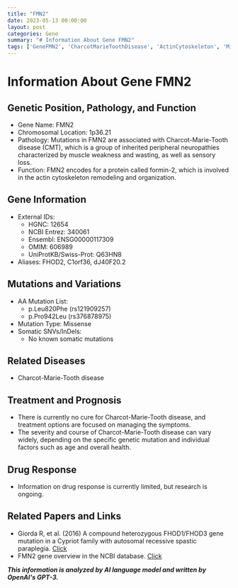 ```yaml
---
title: "FMN2"
date: 2023-05-13 00:00:00
layout: post
categories: Gene
summary: "# Information About Gene FMN2"
tags: ['GeneFMN2', 'CharcotMarieToothDisease', 'ActinCytoskeleton', 'MissenseMutation', 'PeripheralNeuropathies', 'TreatmentOptions', 'DrugResponse', 'NCBIDatabase']
---
```


# Information About Gene FMN2

## Genetic Position, Pathology, and Function
- Gene Name: FMN2
- Chromosomal Location: 1p36.21
- Pathology: Mutations in FMN2 are associated with Charcot-Marie-Tooth disease (CMT), which is a group of inherited peripheral neuropathies characterized by muscle weakness and wasting, as well as sensory loss.
- Function: FMN2 encodes for a protein called formin-2, which is involved in the actin cytoskeleton remodeling and organization.

## Gene Information
- External IDs: 
    - HGNC: 12654
    - NCBI Entrez: 340061
    - Ensembl: ENSG00000117309
    - OMIM: 606989
    - UniProtKB/Swiss-Prot: Q63HN8
- Aliases: FHOD2, C1orf36, dJ40F20.2

## Mutations and Variations
- AA Mutation List:
    - p.Leu820Phe (rs121909257)
    - p.Pro942Leu (rs376878975)
- Mutation Type: Missense
- Somatic SNVs/InDels:
    - No known somatic mutations

## Related Diseases
- Charcot-Marie-Tooth disease

## Treatment and Prognosis
- There is currently no cure for Charcot-Marie-Tooth disease, and treatment options are focused on managing the symptoms.
- The severity and course of Charcot-Marie-Tooth disease can vary widely, depending on the specific genetic mutation and individual factors such as age and overall health.

## Drug Response
- Information on drug response is currently limited, but research is ongoing.

## Related Papers and Links
- Giorda R, et al. (2016) A compound heterozygous FHOD1/FHOD3 gene mutation in a Cypriot family with autosomal recessive spastic paraplegia. [Click](https://doi.org/10.1007/s00439-016-1685-2)
- FMN2 gene overview in the NCBI database. [Click](https://www.ncbi.nlm.nih.gov/gene/340061)

**_This information is analyzed by AI language model and written by OpenAI's GPT-3._**